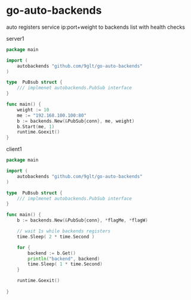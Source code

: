 # go-auto-backends
auto registers service ip:port+weight to backends list with health checks


server1 
```go
package main 

import (
    autobackends "github.com/9glt/go-auto-backends"
)

type  PuBsub struct {
    /// implmenet autobackends.PubSub interface
}

func main() {
    weight := 10
    me := "192.168.100.100:80"
    b := backends.New(&PubSub{conn}, me, weight)
    b.Start(me, 1)
    runtime.Goexit()
}
```


client1
```go
package main 

import (
    autobackends "github.com/9glt/go-auto-backends"
)

type  PuBsub struct {
    /// implmenet autobackends.PubSub interface
}

func main() {
    b := backends.New(&PubSub{conn}, *flagMe, *flagW)

    // wait 1s while backends registers
    time.Sleep( 2 * time.Second )

    for {
        backend := b.Get()
        println("backend", backend)
        time.Sleep( 1 * time.Second)
    }

    runtime.Goexit()
    
}
```